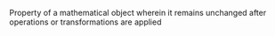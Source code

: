 Property of a mathematical object wherein it remains unchanged after operations or transformations are applied 